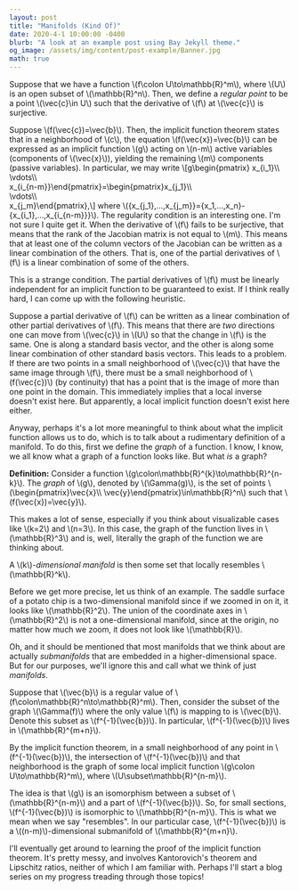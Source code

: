 ```yaml
---
layout: post
title: "Manifolds (Kind Of)"
date: 2020-4-1 10:00:00 -0400
blurb: "A look at an example post using Bay Jekyll theme."
og_image: /assets/img/content/post-example/Banner.jpg
math: true
---
```

Suppose that we have a function \\(f\colon U\to\mathbb{R}^m\\), where \\(U\\) is an open subset of \\(\mathbb{R}^n\\). Then, we define a *regular point* to be a point \\(\vec{c}\in U\\) such that the derivative of \\(f\\) at \\(\vec{c}\\) is surjective.

Suppose \\(f(\vec{c})=\vec{b}\\). Then, the implicit function theorem states that in a neighborhood of \\(c\\), the equation \\(f(\vec{x})=\vec{b}\\) can be expressed as an implicit function \\(g\\) acting on \\(n-m\\) active variables (components of \\(\vec{x}\\)), yielding the remaining \\(m\\) components (passive variables). In particular, we may write
\\[g\begin{pmatrix}
x_{i_1}\\\\\
\vdots\\\\\
x_{i_{n-m}}\end{pmatrix}=\begin{pmatrix}x_{j_1}\\\\\
\vdots\\\\\
x_{j_m}\end{pmatrix},\\]
where \\(\{x_{j_1},...,x_{j_m}\}=\{x_1,...,x_n\}-\{x_{i_1},...,x_{i_{n-m}}\}\\). The regularity condition is an interesting one. I'm not sure I quite get it. When the derivative of \\(f\\) fails to be surjective, that means that the rank of the Jacobian matrix is not equal to \\(m\\). This means that at least one of the column vectors of the Jacobian can be written as a linear combination of the others. That is, one of the partial derivatives of \\(f\\) is a linear combination of some of the others.

This is a strange condition. The partial derivatives of \\(f\\) must be linearly independent for an implicit function to be guaranteed to exist. If I think really hard, I can come up with the following heuristic.

Suppose a partial derivative of \\(f\\) can be written as a linear combination of other partial derivatives of \\(f\\). This means that there are *two* directions one can move from \\(\vec{c}\\) in \\(U\\) so that the change in \\(f\\) is the same. One is along a standard basis vector, and the other is along some linear combination of other standard basis vectors. This leads to a problem. If there are two points in a small neighborhood of \\(\vec{c}\\) that have the same image through \\(f\\), there must be a small neighborhood of \\(f(\vec{c})\\) (by continuity) that has a point that is the image of more than one point in the domain. This immediately implies that a local inverse doesn't exist here. But apparently, a local implicit function doesn't exist here either.

Anyway, perhaps it's a lot more meaningful to think about what the implicit function allows us to do, which is to talk about a rudimentary definition of a manifold. To do this, first we define the *graph* of a function. I know, I know, we all know what a graph of a function looks like. But what *is* a graph?

**Definition:** Consider a function \\(g\colon\mathbb{R}^{k}\to\mathbb{R}^{n-k}\\). The *graph* of \\(g\\), denoted by \\(\Gamma(g)\\), is the set of points \\(\begin{pmatrix}\vec{x}\\\\ \vec{y}\end{pmatrix}\in\mathbb{R}^n\\) such that \\(f(\vec{x})=\vec{y}\\).

This makes a lot of sense, especially if you think about visualizable cases like \\(k=2\\) and \\(n=3\\). In this case, the graph of the function lives in \\(\mathbb{R}^3\\) and is, well, literally the graph of the function we are thinking about.

A \\(k\\)-*dimensional manifold* is then some set that locally resembles \\(\mathbb{R}^k\\).

Before we get more precise, let us think of an example. The saddle surface of a potato chip is a two-dimensional manifold since if we zoomed in on it, it looks like \\(\mathbb{R}^2\\). The union of the coordinate axes in \\(\mathbb{R}^2\\) is not a one-dimensional manifold, since at the origin, no matter how much we zoom, it does not look like \\(\mathbb{R}\\).

Oh, and it should be mentioned that most manifolds that we think about are actually *submanifolds* that are embedded in a higher-dimensional space. But for our purposes, we'll ignore this and call what we think of just *manifolds*.

Suppose that \\(\vec{b}\\) is a regular value of \\(f\colon\mathbb{R}^n\to\mathbb{R}^m\\). Then, consider the subset of the graph \\(\Gamma(f)\\) where the only value \\(f\\) is mapping to is \\(\vec{b}\\). Denote this subset as \\(f^{-1}(\vec{b})\\). In particular, \\(f^{-1}(\vec{b})\\) lives in \\(\mathbb{R}^{m+n}\\).

By the implicit function theorem, in a small neighborhood of any point in \\(f^{-1}(\vec{b})\\), the intersection of \\(f^{-1}(\vec{b})\\) and that neighborhood is the graph of some local implicit function \\(g\colon U\to\mathbb{R}^m\\), where \\(U\subset\mathbb{R}^{n-m}\\).

The idea is that \\(g\\) is an isomorphism between a subset of \\(\mathbb{R}^{n-m}\\) and a part of \\(f^{-1}(\vec{b})\\). So, for small sections, \\(f^{-1}(\vec{b})\\) is isomorphic to \\(\mathbb{R}^{n-m}\\). This is what we mean when we say "resembles". In our particular case, \\(f^{-1}(\vec{b})\\) is a \\((n-m)\\)-dimensional submanifold of \\(\mathbb{R}^{m+n}\\).

I'll eventually get around to learning the proof of the implicit function theorem. It's pretty messy, and involves Kantorovich's theorem and Lipschitz ratios, neither of which I am familiar with. Perhaps I'll start a blog series on my progress treading through those topics!